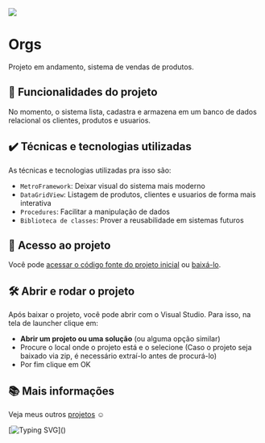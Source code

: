 
<!--   ![Thumbnail GitHub](https://www.marceloortega.com.br/images/artigos/647ec3c9-negociacao-de-alto-impacto.jpg)  -->


![](https://img.shields.io/github/license/alura-cursos/android-com-kotlin-personalizando-ui)

# Orgs
Projeto em andamento, sistema de vendas de produtos.

## 🔨 Funcionalidades do projeto

No momento, o sistema lista, cadastra e armazena em um banco de dados relacional os clientes, produtos e usuarios.

<!-- ![](img/amostra.gif) -->

## ✔️ Técnicas e tecnologias utilizadas

As técnicas e tecnologias utilizadas pra isso são:

- `MetroFramework`: Deixar visual do sistema mais moderno
- `DataGridView`: Listagem de produtos, clientes e usuarios de forma mais interativa
- `Procedures`: Facilitar a manipulação de dados
- `Biblioteca de classes`: Prover a reusabilidade em sistemas futuros

<!-- ## 🎯 Desafio -->

<!-- Tela de detalhes do produto -->

<!-- ![orgs-desafio-detalhes](https://user-images.githubusercontent.com/8989346/124600562-3a743e00-de3d-11eb-9d45-15e8a8d2976f.gif) -->

<!-- [Você pode conferir o resultado do desafio neste commit](https://github.com/alura-cursos/android-com-kotlin-personalizando-ui/commit/3188f27a627592715e7de62b6da450696e401f18). -->

## 📁 Acesso ao projeto

Você pode [acessar o código fonte do projeto inicial](https://github.com/gui1535/ClassLabNu) ou [baixá-lo](https://github.com/gui1535/ClassLabNu/archive/refs/heads/master.zip).

## 🛠️ Abrir e rodar o projeto

Após baixar o projeto, você pode abrir com o Visual Studio. Para isso, na tela de launcher clique em:

- **Abrir um projeto ou uma solução** (ou alguma opção similar)
- Procure o local onde o projeto está e o selecione (Caso o projeto seja baixado via zip, é necessário extraí-lo antes de procurá-lo)
- Por fim clique em OK

## 📚 Mais informações

Veja meus outros [projetos](https://github.com/gui1535?tab=repositories) :relaxed:

  [![Typing SVG](https://readme-typing-svg.herokuapp.com?font=Ubuntu&color=blue&vCenter=true&lines=Gui1535+thanks+for+your+visit!)]()
